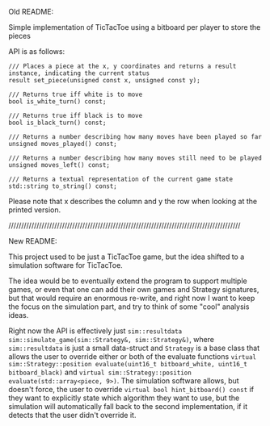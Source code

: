 Old README:

Simple implementation of TicTacToe using a bitboard per player to store the pieces

API is as follows:

```
/// Places a piece at the x, y coordinates and returns a result instance, indicating the current status
result set_piece(unsigned const x, unsigned const y);

/// Returns true iff white is to move
bool is_white_turn() const;

/// Returns true iff black is to move
bool is_black_turn() const;

/// Returns a number describing how many moves have been played so far
unsigned moves_played() const;

/// Returns a number describing how many moves still need to be played
unsigned moves_left() const;

/// Returns a textual representation of the current game state 
std::string to_string() const;
```

Please note that x describes the column and y the row when looking at the printed version.

///////////////////////////////////////////////////////////////////////////////////////////

New README:

This project used to be just a TicTacToe game, but the idea shifted to a simulation software for TicTacToe.

The idea would be to eventually extend the program to support multiple games, or even that one can add their own games and Strategy signatures, but that would require an enormous re-write, and right now I want to keep the focus on the simulation part, and try to think of some "cool" analysis ideas.

Right now the API is effectively just `sim::resultdata sim::simulate_game(sim::Strategy&, sim::Strategy&)`, where `sim::resultdata` is just a small data-struct and `Strategy` is a base class that allows the user to override either or both of the evaluate functions `virtual sim::Strategy::position evaluate(uint16_t bitboard_white, uint16_t bitboard_black)` and `virtual sim::Strategy::position evaluate(std::array<piece, 9>)`. The simulation software allows, but doesn't force, the user to override `virtual bool hint_bitboard() const` if they want to explicitly state which algorithm they want to use, but the simulation will automatically fall back to the second implementation, if it detects that the user didn't override it.
